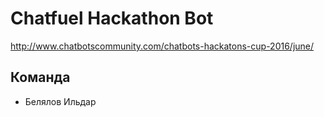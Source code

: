 # Chatfuel Hackathon Bot
http://www.chatbotscommunity.com/chatbots-hackatons-cup-2016/june/

## Команда
* Белялов Ильдар